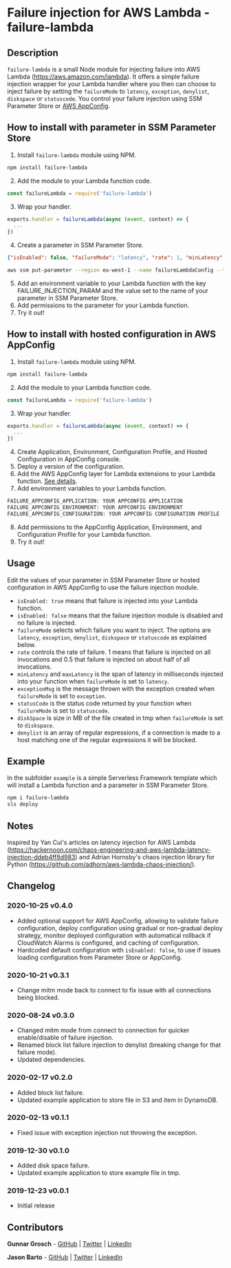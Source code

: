 # Failure injection for AWS Lambda - failure-lambda

## Description

`failure-lambda` is a small Node module for injecting failure into AWS Lambda (https://aws.amazon.com/lambda). It offers a simple failure injection wrapper for your Lambda handler where you then can choose to inject failure by setting the `failureMode` to `latency`, `exception`, `denylist`, `diskspace` or `statuscode`. You control your failure injection using SSM Parameter Store or [AWS AppConfig](https://docs.aws.amazon.com/appconfig/latest/userguide/what-is-appconfig.html).

## How to install with parameter in SSM Parameter Store

1. Install `failure-lambda` module using NPM.
```bash
npm install failure-lambda
```
2. Add the module to your Lambda function code.
```js
const failureLambda = require('failure-lambda')
```
3. Wrap your handler.
```js
exports.handler = failureLambda(async (event, context) => {
  ...
})
```
4. Create a parameter in SSM Parameter Store.
```json
{"isEnabled": false, "failureMode": "latency", "rate": 1, "minLatency": 100, "maxLatency": 400, "exceptionMsg": "Exception message!", "statusCode": 404, "diskSpace": 100, "denylist": ["s3.*.amazonaws.com", "dynamodb.*.amazonaws.com"]}
```
```bash
aws ssm put-parameter --region eu-west-1 --name failureLambdaConfig --type String --overwrite --value "{\"isEnabled\": false, \"failureMode\": \"latency\", \"rate\": 1, \"minLatency\": 100, \"maxLatency\": 400, \"exceptionMsg\": \"Exception message!\", \"statusCode\": 404, \"diskSpace\": 100, \"denylist\": [\"s3.*.amazonaws.com\", \"dynamodb.*.amazonaws.com\"]}"
```
5. Add an environment variable to your Lambda function with the key FAILURE_INJECTION_PARAM and the value set to the name of your parameter in SSM Parameter Store.
6. Add permissions to the parameter for your Lambda function.
7. Try it out!

## How to install with hosted configuration in AWS AppConfig

1. Install `failure-lambda` module using NPM.
```bash
npm install failure-lambda
```
2. Add the module to your Lambda function code.
```js
const failureLambda = require('failure-lambda')
```
3. Wrap your handler.
```js
exports.handler = failureLambda(async (event, context) => {
  ...
})
```
4. Create Application, Environment, Configuration Profile, and Hosted Configuration in AppConfig console.
5. Deploy a version of the configuration.
6. Add the AWS AppConfig layer for Lambda extensions to your Lambda function. [See details](https://docs.aws.amazon.com/appconfig/latest/userguide/appconfig-integration-lambda-extensions.html).
7. Add environment variables to your Lambda function.
```bash
FAILURE_APPCONFIG_APPLICATION: YOUR APPCONFIG APPLICATION
FAILURE_APPCONFIG_ENVIRONMENT: YOUR APPCONFIG ENVIRONMENT
FAILURE_APPCONFIG_CONFIGURATION: YOUR APPCONFIG CONFIGURATION PROFILE
```
8. Add permissions to the AppConfig Application, Environment, and Configuration Profile for your Lambda function.
9. Try it out!

## Usage

Edit the values of your parameter in SSM Parameter Store or hosted configuration in AWS AppConfig to use the failure injection module.

* `isEnabled: true` means that failure is injected into your Lambda function.
* `isEnabled: false` means that the failure injection module is disabled and no failure is injected.
* `failureMode` selects which failure you want to inject. The options are `latency`, `exception`, `denylist`, `diskspace` or `statuscode` as explained below.
* `rate` controls the rate of failure. 1 means that failure is injected on all invocations and 0.5 that failure is injected on about half of all invocations.
* `minLatency` and `maxLatency` is the span of latency in milliseconds injected into your function when `failureMode` is set to `latency`.
* `exceptionMsg` is the message thrown with the exception created when `failureMode` is set to `exception`.
* `statusCode` is the status code returned by your function when `failureMode` is set to `statuscode`.
* `diskSpace` is size in MB of the file created in tmp when `failureMode` is set to `diskspace`.
* `denylist` is an array of regular expressions, if a connection is made to a host matching one of the regular expressions it will be blocked.

## Example

In the subfolder `example` is a simple Serverless Framework template which will install a Lambda function and a parameter in SSM Parameter Store.
```bash
npm i failure-lambda
sls deploy
```

## Notes

Inspired by Yan Cui's articles on latency injection for AWS Lambda (https://hackernoon.com/chaos-engineering-and-aws-lambda-latency-injection-ddeb4ff8d983) and Adrian Hornsby's chaos injection library for Python (https://github.com/adhorn/aws-lambda-chaos-injection/).

## Changelog

### 2020-10-25 v0.4.0

* Added optional support for AWS AppConfig, allowing to validate failure configuration, deploy configuration using gradual or non-gradual deploy strategy, monitor deployed configuration with automatical rollback if CloudWatch Alarms is configured, and caching of configuration.
* Hardcoded default configuration with `isEnabled: false`, to use if issues loading configuration from Parameter Store or AppConfig.

### 2020-10-21 v0.3.1

* Change mitm mode back to connect to fix issue with all connections being blocked.

### 2020-08-24 v0.3.0

* Changed mitm mode from connect to connection for quicker enable/disable of failure injection.
* Renamed block list failure injection to denylist (breaking change for that failure mode).
* Updated dependencies.

### 2020-02-17 v0.2.0

* Added block list failure.
* Updated example application to store file in S3 and item in DynamoDB.

### 2020-02-13 v0.1.1

* Fixed issue with exception injection not throwing the exception.

### 2019-12-30 v0.1.0

* Added disk space failure.
* Updated example application to store example file in tmp.

### 2019-12-23 v0.0.1

* Initial release

## Contributors

**Gunnar Grosch** - [GitHub](https://github.com/gunnargrosch) | [Twitter](https://twitter.com/gunnargrosch) | [LinkedIn](https://www.linkedin.com/in/gunnargrosch/)

**Jason Barto** - [GitHub](https://github.com/jpbarto) | [Twitter](https://twitter.com/Jason_Barto) | [LinkedIn](https://www.linkedin.com/in/jasonbarto)
